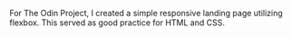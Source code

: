 For The Odin Project, I created a simple responsive landing page utilizing flexbox. This served as good practice for HTML and CSS.

